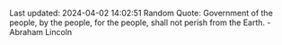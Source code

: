 Last updated: 2024-04-02 14:02:51
Random Quote: Government of the people, by the people, for the people, shall not perish from the Earth. - Abraham Lincoln